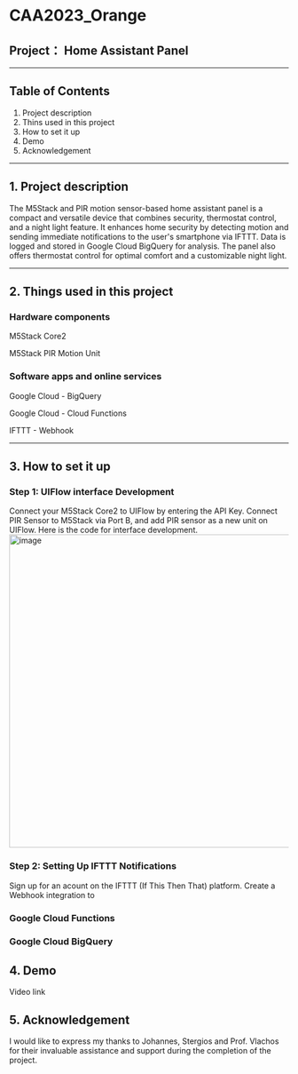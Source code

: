 # CAA2023_Orange

## Project： Home Assistant Panel
---

## Table of Contents
1. Project description
2. Thins used in this project
3. How to set it up
4. Demo
5. Acknowledgement

---

## 1. Project description
The M5Stack and PIR motion sensor-based home assistant panel is a compact and versatile device that combines security, thermostat control, and a night light feature. It enhances home security by detecting motion and sending immediate notifications to the user's smartphone via IFTTT. Data is logged and stored in Google Cloud BigQuery for analysis. The panel also offers thermostat control for optimal comfort and a customizable night light. 

---

## 2. Things used in this project
### Hardware components

M5Stack Core2

M5Stack PIR Motion Unit

### Software apps and online services

Google Cloud - BigQuery

Google Cloud - Cloud Functions

IFTTT - Webhook

---

## 3. How to set it up
### Step 1: UIFlow interface Development
Connect your M5Stack Core2 to UIFlow by entering the API Key. Connect PIR Sensor to M5Stack via Port B, and add PIR sensor as a new unit on UIFlow. Here is the code for interface development.
<img width="564" alt="image" src="https://github.com/JW20221/CAA2023_Orange/assets/114418889/96cd62db-8b76-4ad4-8e5f-c868f67e7699">

### Step 2: Setting Up IFTTT Notifications
Sign up for an acount on the IFTTT (If This Then That) platform. Create a Webhook integration to 


### Google Cloud Functions

### Google Cloud BigQuery

## 4. Demo
Video link

## 5. Acknowledgement
I would like to express my thanks to Johannes, Stergios and Prof. Vlachos for their invaluable assistance and support during the completion of the project.
